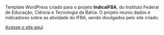 Template WordPress criado para o projeto **IndicaIFBA**, do Instituto Federal de Educação, Ciência e Tecnologia da Bahia.
O projeto reuniu dados e indicadores sobre as atividade do IFBA, sendo divulgados pelo site criado.

[Acesse o site aqui](https://indicaifba.ifba.edu.br).
